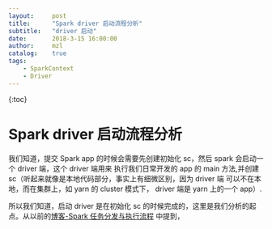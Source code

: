 ```yaml
---
layout:     post
title:      "Spark driver 启动流程分析"
subtitle:   "driver 启动"
date:       2018-3-15 16:00:00
author:     mzl
catalog:    true
tags:
    - SparkContext
    - Driver
---
```


{:toc}
# Spark driver 启动流程分析

我们知道，提交 Spark app 的时候会需要先创建初始化 sc，然后 spark 会启动一个 driver 端，这个 driver 端用来
执行我们日常开发的 app 的 main 方法,并创建 sc（听起来就像是本地代码部分，事实上有细微区别，因为 driver 端
可以不在本地，而在集群上，如 yarn 的 cluster 模式下， driver 端是 yarn 上的一个 app）.

所以我们知道，启动 driver 是在初始化 sc 的时候完成的，这里是我们分析的起点。从以前的[博客-Spark 任务分发与执行流程](https://mzl9039.github.io/2018/03/05/spark-%E6%BA%90%E7%A0%81%E5%88%86%E6%9E%90-%E4%BB%BB%E5%8A%A1%E5%88%86%E5%8F%91%E4%B8%8E%E6%89%A7%E8%A1%8C%E6%B5%81%E7%A8%8B.html)
中提到，
